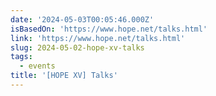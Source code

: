 ```yaml
---
date: '2024-05-03T00:05:46.000Z'
isBasedOn: 'https://www.hope.net/talks.html'
link: 'https://www.hope.net/talks.html'
slug: 2024-05-02-hope-xv-talks
tags:
  - events
title: '[HOPE XV] Talks'
---
```


